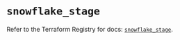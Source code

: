# `snowflake_stage`

Refer to the Terraform Registry for docs: [`snowflake_stage`](https://registry.terraform.io/providers/snowflake-labs/snowflake/0.98.0/docs/resources/stage).
